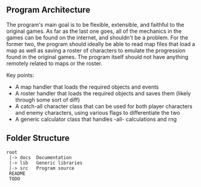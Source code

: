 Program Architecture
--------------------

The program's main goal is to be flexible, extensible, and faithful to the original games. As far as the last one goes, all of the mechanics in the games can be found on the internet, and shouldn't be a problem. For the former two, the program should ideally be able to read map files that load a map as well as saving a roster of characters to emulate the progression found in the original games. The program itself should not have anything remotely related to maps or the roster.

Key points:
  * A map handler that loads the required objects and events
  * A roster handler that loads the required objects and saves them (likely through some sort of diff)
  * A catch-all character class that can be used for both player characters and enemy characters, using various flags to differentiate the two
  * A generic calculator class that handles -all- calculations and rng

Folder Structure
----------------

```
root
 |-> docs  Documentation
 |-> lib   Generic libraries
 |-> src   Program source
 README
 TODO
```
